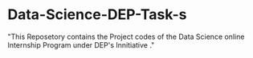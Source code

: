 # Data-Science-DEP-Task-s
"This Reposetory contains the Project codes of the Data Science online Internship Program under DEP's Innitiative ."
